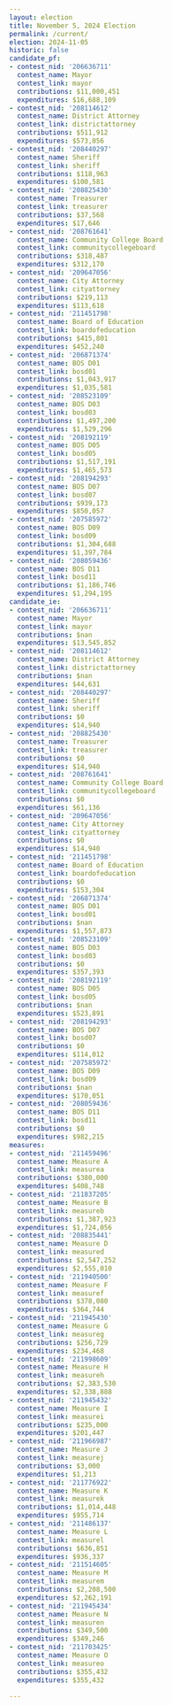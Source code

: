 ```yaml
---
layout: election
title: November 5, 2024 Election
permalink: /current/
election: 2024-11-05
historic: false
candidate_pf:
- contest_nid: '206636711'
  contest_name: Mayor
  contest_link: mayor
  contributions: $11,000,451
  expenditures: $16,688,109
- contest_nid: '208114612'
  contest_name: District Attorney
  contest_link: districtattorney
  contributions: $511,912
  expenditures: $573,056
- contest_nid: '208440297'
  contest_name: Sheriff
  contest_link: sheriff
  contributions: $118,963
  expenditures: $100,581
- contest_nid: '208825430'
  contest_name: Treasurer
  contest_link: treasurer
  contributions: $37,568
  expenditures: $17,646
- contest_nid: '208761641'
  contest_name: Community College Board
  contest_link: communitycollegeboard
  contributions: $318,487
  expenditures: $312,170
- contest_nid: '209647056'
  contest_name: City Attorney
  contest_link: cityattorney
  contributions: $219,113
  expenditures: $113,618
- contest_nid: '211451798'
  contest_name: Board of Education
  contest_link: boardofeducation
  contributions: $415,801
  expenditures: $452,240
- contest_nid: '206871374'
  contest_name: BOS D01
  contest_link: bosd01
  contributions: $1,043,917
  expenditures: $1,035,581
- contest_nid: '208523109'
  contest_name: BOS D03
  contest_link: bosd03
  contributions: $1,497,200
  expenditures: $1,529,296
- contest_nid: '208192119'
  contest_name: BOS D05
  contest_link: bosd05
  contributions: $1,517,191
  expenditures: $1,465,573
- contest_nid: '208194293'
  contest_name: BOS D07
  contest_link: bosd07
  contributions: $939,173
  expenditures: $850,057
- contest_nid: '207585972'
  contest_name: BOS D09
  contest_link: bosd09
  contributions: $1,304,688
  expenditures: $1,397,784
- contest_nid: '208059436'
  contest_name: BOS D11
  contest_link: bosd11
  contributions: $1,186,746
  expenditures: $1,294,195
candidate_ie:
- contest_nid: '206636711'
  contest_name: Mayor
  contest_link: mayor
  contributions: $nan
  expenditures: $13,545,852
- contest_nid: '208114612'
  contest_name: District Attorney
  contest_link: districtattorney
  contributions: $nan
  expenditures: $44,631
- contest_nid: '208440297'
  contest_name: Sheriff
  contest_link: sheriff
  contributions: $0
  expenditures: $14,940
- contest_nid: '208825430'
  contest_name: Treasurer
  contest_link: treasurer
  contributions: $0
  expenditures: $14,940
- contest_nid: '208761641'
  contest_name: Community College Board
  contest_link: communitycollegeboard
  contributions: $0
  expenditures: $61,136
- contest_nid: '209647056'
  contest_name: City Attorney
  contest_link: cityattorney
  contributions: $0
  expenditures: $14,940
- contest_nid: '211451798'
  contest_name: Board of Education
  contest_link: boardofeducation
  contributions: $0
  expenditures: $153,304
- contest_nid: '206871374'
  contest_name: BOS D01
  contest_link: bosd01
  contributions: $nan
  expenditures: $1,557,873
- contest_nid: '208523109'
  contest_name: BOS D03
  contest_link: bosd03
  contributions: $0
  expenditures: $357,393
- contest_nid: '208192119'
  contest_name: BOS D05
  contest_link: bosd05
  contributions: $nan
  expenditures: $523,891
- contest_nid: '208194293'
  contest_name: BOS D07
  contest_link: bosd07
  contributions: $0
  expenditures: $114,012
- contest_nid: '207585972'
  contest_name: BOS D09
  contest_link: bosd09
  contributions: $nan
  expenditures: $170,051
- contest_nid: '208059436'
  contest_name: BOS D11
  contest_link: bosd11
  contributions: $0
  expenditures: $982,215
measures:
- contest_nid: '211459496'
  contest_name: Measure A
  contest_link: measurea
  contributions: $380,000
  expenditures: $408,748
- contest_nid: '211837205'
  contest_name: Measure B
  contest_link: measureb
  contributions: $1,387,923
  expenditures: $1,724,056
- contest_nid: '208835441'
  contest_name: Measure D
  contest_link: measured
  contributions: $2,547,252
  expenditures: $2,555,010
- contest_nid: '211940500'
  contest_name: Measure F
  contest_link: measuref
  contributions: $378,080
  expenditures: $364,744
- contest_nid: '211945430'
  contest_name: Measure G
  contest_link: measureg
  contributions: $256,729
  expenditures: $234,468
- contest_nid: '211998609'
  contest_name: Measure H
  contest_link: measureh
  contributions: $2,383,530
  expenditures: $2,338,888
- contest_nid: '211945432'
  contest_name: Measure I
  contest_link: measurei
  contributions: $235,000
  expenditures: $201,447
- contest_nid: '211966987'
  contest_name: Measure J
  contest_link: measurej
  contributions: $3,000
  expenditures: $1,213
- contest_nid: '211776922'
  contest_name: Measure K
  contest_link: measurek
  contributions: $1,014,448
  expenditures: $955,714
- contest_nid: '211486137'
  contest_name: Measure L
  contest_link: measurel
  contributions: $636,851
  expenditures: $936,337
- contest_nid: '211514605'
  contest_name: Measure M
  contest_link: measurem
  contributions: $2,208,500
  expenditures: $2,262,191
- contest_nid: '211945434'
  contest_name: Measure N
  contest_link: measuren
  contributions: $349,500
  expenditures: $349,246
- contest_nid: '211703425'
  contest_name: Measure O
  contest_link: measureo
  contributions: $355,432
  expenditures: $355,432

---
```

